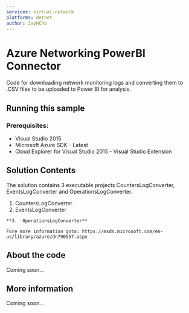 ```yaml
---
services: virtual-network
platforms: dotnet
author: JayHCho
---
```


# Azure Networking PowerBI Connector

Code for downloading network monitoring logs and converting them to .CSV files to be uploaded to Power BI for analysis.
## Running this sample
### Prerequisites:

* Visual Studio 2015
* Microsoft Azure SDK - Latest
* Cloud Explorer for Visual Studio 2015 - Visual Studio Extension
 
## Solution Contents
The solution contains 3  executable projects CountersLogConverter, EventsLogConverter and OperationsLogConverter.

1.  CountersLogConverter
2.  EventsLogConverter
```
**3.  OperationsLogConverter**

Fore more information goto: https://msdn.microsoft.com/en-us/library/azure/dn790557.aspx
```
## About the code
Coming soon...
## More information
Coming soon...
